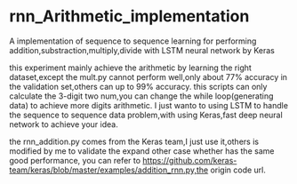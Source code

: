 # rnn_Arithmetic_implementation
A implementation of sequence to sequence learning for performing addition,substraction,multiply,divide with LSTM neural network by Keras

this experiment mainly achieve the arithmetic by learning the right dataset,except the mult.py cannot perform well,only about 77% accuracy in the 
validation set,others can up to 99% accuracy.
this scripts can only calculate the 3-digit two num,you can change the while loop(generating data) to achieve more digits arithmetic.
I just wanto to using LSTM to handle the sequence to sequence data problem,with using Keras,fast deep neural network to achieve your idea.

the rnn_addition.py comes from the Keras team,I just use it,others is modified by me to validate the expand other case whether has the same 
good performance,
you can refer to https://github.com/keras-team/keras/blob/master/examples/addition_rnn.py,the origin code url.
